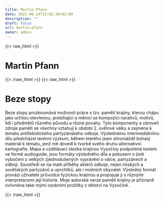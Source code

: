 ```yaml
---
title: Martin Pfann
date: 2022-06-24T15:02:56+02:00
description: ""
draft: false
url: martin-pfann
owner: admin
---
```

{{< raw_html >}}
<h1 id="martin-pfann">Martin Pfann</h1>
{{< /raw_html >}}
<!-- SECTION BREAK -->
{{< raw_html >}}
<h1 class="b-detail__title">Beze stopy</h1>
<p>Beze stopy prozkoum&aacute;v&aacute; možnosti pr&aacute;ce s tzv. pamět&iacute; krajiny, kterou ch&aacute;pu jako určitou otevřenou, prob&iacute;haj&iacute;c&iacute; a měn&iacute;c&iacute; se kompozici narativů, motivů, lid&iacute; i předmětů různ&eacute;ho původu a různ&eacute; povahy. Tyto komponenty a z&aacute;roveň zdroje paměti se v&scaron;echny vztahuj&iacute; k obdob&iacute; 2. světov&eacute; v&aacute;lky a zejm&eacute;na k t&eacute;matu antifa&scaron;istick&eacute;ho partyz&aacute;nsk&eacute;ho odboje. V&yacute;sledn&eacute;mu intermedi&aacute;ln&iacute;mu d&iacute;lu předch&aacute;zel ter&eacute;nn&iacute; v&yacute;zkum, během kter&eacute;ho jsem shrom&aacute;ždil bohat&yacute; materi&aacute;l k t&eacute;matu, jenž mě dovedl k tvorbě sv&eacute;ho druhu alternativn&iacute; kartografie. Mapa a vzděl&aacute;vac&iacute; stezka krajinou Vysočiny podpořen&aacute; textem ve formě audioguide, jsou form&aacute;ty v&yacute;sledn&eacute;ho d&iacute;la a pokusem o jist&eacute; vybočen&iacute; z velk&yacute;ch zjednodu&scaron;en&yacute;ch vypr&aacute;věn&iacute; o v&aacute;lce, partyz&aacute;nech a odboji. Soustřed&iacute; se na mal&eacute; př&iacute;běhy akt&eacute;rů odboje, nejen česk&yacute;ch a sovětsk&yacute;ch partyz&aacute;nů a uprchl&iacute;ků, ale i m&iacute;stn&iacute;ch obyvatel. V&yacute;sledn&yacute; form&aacute;t prov&aacute;z&iacute; uživatele průvodce fyzickou krajinou a propojuje ji s různ&yacute;mi interpretacemi jej&iacute; historie. Moje autorsk&aacute; verze paměti krajiny je přiznaně ovlivněna tak&eacute; m&yacute;mi osobn&iacute;mi prožitky z dětstv&iacute; na Vysočině.</p>
{{< /raw_html >}}
